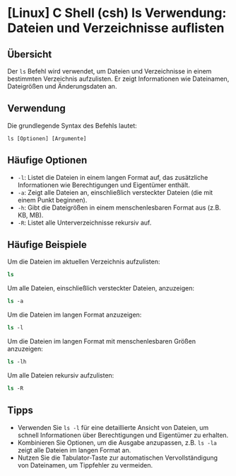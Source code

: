# [Linux] C Shell (csh) ls Verwendung: Dateien und Verzeichnisse auflisten

## Übersicht
Der `ls` Befehl wird verwendet, um Dateien und Verzeichnisse in einem bestimmten Verzeichnis aufzulisten. Er zeigt Informationen wie Dateinamen, Dateigrößen und Änderungsdaten an.

## Verwendung
Die grundlegende Syntax des Befehls lautet:

```
ls [Optionen] [Argumente]
```

## Häufige Optionen
- `-l`: Listet die Dateien in einem langen Format auf, das zusätzliche Informationen wie Berechtigungen und Eigentümer enthält.
- `-a`: Zeigt alle Dateien an, einschließlich versteckter Dateien (die mit einem Punkt beginnen).
- `-h`: Gibt die Dateigrößen in einem menschenlesbaren Format aus (z.B. KB, MB).
- `-R`: Listet alle Unterverzeichnisse rekursiv auf.

## Häufige Beispiele
Um die Dateien im aktuellen Verzeichnis aufzulisten:

```csh
ls
```

Um alle Dateien, einschließlich versteckter Dateien, anzuzeigen:

```csh
ls -a
```

Um die Dateien im langen Format anzuzeigen:

```csh
ls -l
```

Um die Dateien im langen Format mit menschenlesbaren Größen anzuzeigen:

```csh
ls -lh
```

Um alle Dateien rekursiv aufzulisten:

```csh
ls -R
```

## Tipps
- Verwenden Sie `ls -l` für eine detaillierte Ansicht von Dateien, um schnell Informationen über Berechtigungen und Eigentümer zu erhalten.
- Kombinieren Sie Optionen, um die Ausgabe anzupassen, z.B. `ls -la` zeigt alle Dateien im langen Format an.
- Nutzen Sie die Tabulator-Taste zur automatischen Vervollständigung von Dateinamen, um Tippfehler zu vermeiden.
